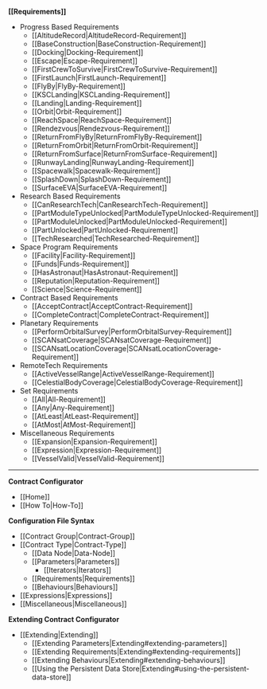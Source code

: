 **[[Requirements]]**
* Progress Based Requirements
    * [[AltitudeRecord|AltitudeRecord-Requirement]]
    * [[BaseConstruction|BaseConstruction-Requirement]]
    * [[Docking|Docking-Requirement]]
    * [[Escape|Escape-Requirement]]
    * [[FirstCrewToSurvive|FirstCrewToSurvive-Requirement]]
    * [[FirstLaunch|FirstLaunch-Requirement]]
    * [[FlyBy|FlyBy-Requirement]]
    * [[KSCLanding|KSCLanding-Requirement]]
    * [[Landing|Landing-Requirement]]
    * [[Orbit|Orbit-Requirement]]
    * [[ReachSpace|ReachSpace-Requirement]]
    * [[Rendezvous|Rendezvous-Requirement]]
    * [[ReturnFromFlyBy|ReturnFromFlyBy-Requirement]]
    * [[ReturnFromOrbit|ReturnFromOrbit-Requirement]]
    * [[ReturnFromSurface|ReturnFromSurface-Requirement]]
    * [[RunwayLanding|RunwayLanding-Requirement]]
    * [[Spacewalk|Spacewalk-Requirement]]
    * [[SplashDown|SplashDown-Requirement]]
    * [[SurfaceEVA|SurfaceEVA-Requirement]]
* Research Based Requirements
    * [[CanResearchTech|CanResearchTech-Requirement]]
    * [[PartModuleTypeUnlocked|PartModuleTypeUnlocked-Requirement]]
    * [[PartModuleUnlocked|PartModuleUnlocked-Requirement]]
    * [[PartUnlocked|PartUnlocked-Requirement]]
    * [[TechResearched|TechResearched-Requirement]]
* Space Program Requirements
    * [[Facility|Facility-Requirement]]
    * [[Funds|Funds-Requirement]]
    * [[HasAstronaut|HasAstronaut-Requirement]]
    * [[Reputation|Reputation-Requirement]]
    * [[Science|Science-Requirement]]
* Contract Based Requirements
    * [[AcceptContract|AcceptContract-Requirement]]
    * [[CompleteContract|CompleteContract-Requirement]]
* Planetary Requirements
    * [[PerformOrbitalSurvey|PerformOrbitalSurvey-Requirement]]
    * [[SCANsatCoverage|SCANsatCoverage-Requirement]]
    * [[SCANsatLocationCoverage|SCANsatLocationCoverage-Requirement]]
* RemoteTech Requirements
    * [[ActiveVesselRange|ActiveVesselRange-Requirement]]
    * [[CelestialBodyCoverage|CelestialBodyCoverage-Requirement]]
* Set Requirements
    * [[All|All-Requirement]]
    * [[Any|Any-Requirement]]
    * [[AtLeast|AtLeast-Requirement]]
    * [[AtMost|AtMost-Requirement]]
* Miscellaneous Requirements
    * [[Expansion|Expansion-Requirement]]
    * [[Expression|Expression-Requirement]]
    * [[VesselValid|VesselValid-Requirement]]

---

**Contract Configurator**
* [[Home]]
* [[How To|How-To]]

**Configuration File Syntax**
* [[Contract Group|Contract-Group]]
* [[Contract Type|Contract-Type]]
  * [[Data Node|Data-Node]]
  * [[Parameters|Parameters]]
    * [[Iterators|Iterators]]
  * [[Requirements|Requirements]]
  * [[Behaviours|Behaviours]]
* [[Expressions|Expressions]]
* [[Miscellaneous|Miscellaneous]]

**Extending Contract Configurator**
* [[Extending|Extending]]
  * [[Extending Parameters|Extending#extending-parameters]]
  * [[Extending Requirements|Extending#extending-requirements]]
  * [[Extending Behaviours|Extending#extending-behaviours]]
  * [[Using the Persistent Data Store|Extending#using-the-persistent-data-store]]

